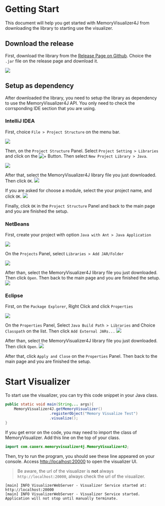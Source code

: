 # Getting Start
This document will help you get started with MemoryVisualizer4J from downloading the library to starting use the visualizer.

## Download the release
First, download the library from the [Release Page on Github](https://github.com/caxerx/MemoryVisualizer4J/releases). Choice the `.jar` file on the release page and download it.


![](images/release.png)


## Setup as dependency
After downloaded the library, you need to setup the library as dependency to use the MemoryVisualizer4J API. You only need to check the corrsponding IDE section that you are using.

### IntelliJ IDEA
First, choice `File > Project Structure` on the menu bar.

![](images/intellij-menu.png)  

Then, on the `Project Structure` Panel. Select `Project Setting > Libraries` and click on the ![+](images/intellij-plus.png) Button. Then select `New Project Library > Java`.

![](images/intell-jproject-structure.png)  

After that, select the MemoryVisualizer4J library file you just downloaded. Then click `OK`.
![](images/intellij-select-lib.png)  

If you are asked for choose a module, select the your project name, and click `OK`.
![](images/intellij-select-module.png)  

Finally, click `OK` in the `Project Structure` Panel and back to the main page and you are finished the setup.

### NetBeans
First, create your project with option `Java with Ant > Java Application`

![](images/netbeans-create-project.png)  

On the `Projects` Panel, select `Libraries > Add JAR/Folder`

![](images/netbeans-add-jar.png)  

After than, select the MemoryVisualizer4J library file you just downloaded. Then click `Open`. Then back to the main page and you are finished the setup.
![](images/netbeans-openfile.png)  

### Eclipse
First, on the `Package Explorer`, Right Click and click `Properties`

![](images/eclipse-properties.png)  

On the `Properties` Panel, Select `Java Build Path > Libraries` and Choice `Classpath` on the list. Then click `Add External JARs...` 
![](images/eclipse-add-ext-jars.png)  


After than, select the MemoryVisualizer4J library file you just downloaded. Then click `Open`. 
![](images/eclipse-open-file.png)  

After that, click `Apply and Close` on the `Properties` Panel. Then back to the main page and you are finished the setup.

# Start Visualizer
To start use the visualizer, you can try this code snippet in your Java class.
```java
public static void main(String... args){
    MemoryVisualizer4J.getMemoryVisualizer()
                    .registerObject("Memory Visualize Test")
                    .visualize();
}
```

If you get error on the code, you may need to import the class of MemoryVisualizer. Add this line on the top of your class.

```java
import com.caxerx.memoryvisualizer4j.MemoryVisualizer4J;
```

Then, try to run the program, you should see these line appeared on your console. Access [http://localhost:20000](http://localhost:20000) to open the visualizer UI.

> Be aware, the url of the visualizer is **not** always `http://localhost:20000`, always check the url of the visualizer.

```
[main] INFO VisualizerWebServer - Visualizer Service started at: http://localhost:20000
[main] INFO VisualizerWebServer - Visualizer Service started. Application will not stop until manually terminate.
```